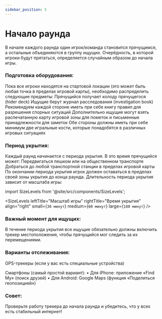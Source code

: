 ```yaml
---
sidebar_position: 5
---
```


# Начало раунда

В начале каждого раунда один игрок/команда становится прячущимся, а остальные объединяются в группу ищущих. Очерёдность, в которой игроки будут прятаться, определяется случайным образом до начала игры.

### Подготовка оборудования:
Пока все игроки находятся на стартовой локации (это может быть любая точка в пределах игровой карты), необходимо распределить следующие предметы:
Прячущийся получает колоду прячущегося (hider deck)
Ищущие берут журнал расследования (investigation book)
Рекомендуем каждой стороне иметь при себе книгу правил для разрешения спорных ситуаций
Дополнительно ищущие могут взять распечатанную карту игровой зоны для пометок и письменные принадлежности для заметок
Обе стороны должны иметь при себе минимум две игральные кости, которые понадобятся в различных игровых ситуациях

### Период укрытия:
Каждый раунд начинается с периода укрытия. В это время прячущийся может:
Передвигаться пешком или на общественном транспорте
Добраться до любой транспортной станции в пределах игровой карты
По окончании периода укрытия игрок должен оставаться в пределах своей зоны укрытия до конца раунда. Длительность периода укрытия зависит от масштаба игры:



import SizeLevels from '@site/src/components/SizeLevels';

<SizeLevels
leftTitle="Масштаб игры"
rightTitle="Время укрытия"
align="right"
small={`30 минут`}
medium={`60 минут`}
large={`180 минут`}
/>

### Важный момент для ищущих:
В течение периода укрытия все ищущие обязательно должны включить трекер местоположения, чтобы прячущийся мог следить за их перемещениями.

### Варианты отслеживания:

GPS-трекеры (если у вас есть специальные устройства)

Смартфоны (самый простой вариант):
• Для iPhone: приложение «Find My» (поиск друзей)
• Для Android: Google Maps (функция «Поделиться геопозицией»)

### Совет: 
Проверьте работу трекера до начала раунда и убедитесь, что у всех есть стабильный интернет!
